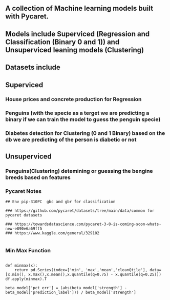 

##  A collection of Machine learning models built with Pycaret.
## Models include Superviced (Regression and Classification (Binary 0 and 1)) and Unsuperviced leaning models (Clustering)
## Datasets include

## Superviced
### House prices and concrete production for Regression
### Penguins (with the specie as a terget we are predicting a binary if we can  train the model to guess the penguin specie)
###  Diabetes detection for Clustering (0 and 1 Binary) based on the db we are predicting of the person is diabetic or not


## Unsuperviced 
### Penguins(Clustering) detemining or guessing the bengine breeds based on features 


###  Pycaret Notes

```
## Env pip-310PC  gbc and gbr for classification

### https://github.com/pycaret/datasets/tree/main/data/common for pycaret datasets

### https://towardsdatascience.com/pycaret-3-0-is-coming-soon-whats-new-e890e6a69ff5
### https://www.kaggle.com/general/329102


```
### Min Max Function
```

def minmax(x):
    return pd.Series(index=['min', 'max','mean','cleanQtile'], data=[x.min(), x.max(),x.mean(),x.quantile(q=0.75) - x.quantile(q=0.25)])
df.apply(minmax).T

```
```
beta_model['pct_err'] = (abs(beta_model['strength'] - beta_model['prediction_label'])) / beta_model['strength']

```